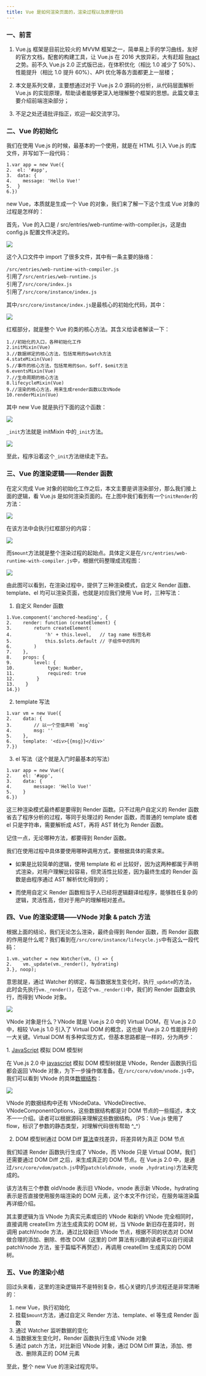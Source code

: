 ```yaml
---
title: Vue 是如何渲染页面的，渲染过程以及原理代码
---
```


### 一、前言

1.  Vue.[js](http://lib.csdn.net/base/javascript "JavaScript知识库") 框架是目前比较火的 MVVM 框架之一，简单易上手的学习曲线，友好的官方文档，配套的构建工具，让 Vue.js 在 2016 大放异彩，大有赶超 [React](http://lib.csdn.net/base/react "React知识库") 之势。前不久 Vue.js 2.0 正式版已出，在体积优化（相比 1.0 减少了 50%）、性能提升（相比 1.0 提升 60%）、API 优化等各方面都更上一层楼；
  
2.  本文是系列文章，主要想通过对于 Vue.js 2.0 源码的分析，从代码层面解析 Vue.js 的实现原理，帮助读者能够更深入地理解整个框架的思想。此篇文章主要介绍前端渲染部分；
  
3.  不足之处还请批评指正，欢迎一起交流学习。
  

### 二、Vue 的初始化

我们在使用 Vue.js 的时候，最基本的一个使用，就是在 HTML 引入 Vue.js 的库文件，并写如下一段代码：

```
1.var app = new Vue({
2.  el: '#app',
3.  data: {
4.    message: 'Hello Vue!'
5.  }
6.})

```

new Vue，本质就是生成一个 Vue 的对象，我们来了解一下这个生成 Vue 对象的过程是怎样的：

首先，Vue 的入口是 / src/entries/web-runtime-with-compiler.js，这是由 config.js 配置文件决定的。

![](http://img.blog.csdn.net/20161230165915011)

这个入口文件中 import 了很多文件，其中有一条主要的脉络：

`/src/entries/web-runtime-with-compiler.js`   
引用了`/src/entries/web-runtime.js`   
引用了`/src/core/index.js`   
引用了`/src/core/instance/index.js`

其中`/src/core/instance/index.js`是最核心的初始化代码，其中：

![](http://img.blog.csdn.net/20161230165934996)

红框部分，就是整个 Vue 的类的核心方法。其含义给读者解读一下：

```
1.//初始化的入口，各种初始化工作
2.initMixin(Vue) 
3.//数据绑定的核心方法，包括常用的$watch方法
4.stateMixin(Vue)
5.//事件的核心方法，包括常用的$on，$off，$emit方法
6.eventsMixin(Vue)
7.//生命周期的核心方法
8.lifecycleMixin(Vue)
9.//渲染的核心方法，用来生成render函数以及VNode
10.renderMixin(Vue)

```

其中 new Vue 就是执行下面的这个函数：

![](http://img.blog.csdn.net/20161230165949652)

`_init`方法就是 initMixin 中的`_init`方法。

![](http://img.blog.csdn.net/20161230170002621)

至此，程序沿着这个`_init`方法继续走下去。

### 三、Vue 的渲染逻辑——Render 函数

在定义完成 Vue 对象的初始化工作之后，本文主要是讲渲染部分，那么我们接上面的逻辑，看 Vue.js 是如何渲染页面的。在上图中我们看到有一个`initRender`的方法：

![](http://img.blog.csdn.net/20161230170015591)

在该方法中会执行红框部分的内容：

![](http://img.blog.csdn.net/20161230170030918)

而`$mount`方法就是整个渲染过程的起始点。具体定义是在`/src/entries/web-runtime-with-compiler.js`中，根据代码整理成流程图：

![](http://img.blog.csdn.net/20161230170042715)

由此图可以看到，在渲染过程中，提供了三种渲染模式，自定义 Render 函数、template、el 均可以渲染页面，也就是对应我们使用 Vue 时，三种写法：

1. 自定义 Render 函数

```
1.Vue.component('anchored-heading', {
2.    render: function (createElement) {
3.        return createElement(
4.            'h' + this.level,   // tag name 标签名称
5.            this.$slots.default // 子组件中的阵列
6.        )
7.    },
8.    props: {
9.        level: {
10.            type: Number,
11.            required: true
12.        }
13.    }
14.})

```

2. template 写法

```
1.var vm = new Vue({
2.    data: {
3.        // 以一个空值声明 `msg`
4.        msg: ''
5.    },
6.    template: '<div>{{msg}}</div>'
7.})

```

3. el 写法（这个就是入门时最基本的写法）

```
1.var app = new Vue({
2.    el: '#app',
3.    data: {
4.        message: 'Hello Vue!'
5.    }
6.})

```

这三种渲染模式最终都是要得到 Render 函数。只不过用户自定义的 Render 函数省去了程序分析的过程，等同于处理过的 Render 函数，而普通的 template 或者 el 只是字符串，需要解析成 AST，再将 AST 转化为 Render 函数。

记住一点，无论哪种方法，都要得到 Render 函数。

我们在使用过程中具体要使用哪种调用方式，要根据具体的需求来。

*   如果是比较简单的逻辑，使用 template 和 el 比较好，因为这两种都属于声明式渲染，对用户理解比较容易，但灵活性比较差，因为最终生成的 Render 函数是由程序通过 AST 解析优化得到的；
  
*   而使用自定义 Render 函数相当于人已经将逻辑翻译给程序，能够胜任复杂的逻辑，灵活性高，但对于用户的理解相对差点。
  

### 四、Vue 的渲染逻辑——VNode 对象 & patch 方法

根据上面的结论，我们无论怎么渲染，最终会得到 Render 函数，而 Render 函数的作用是什么呢？我们看到在`/src/core/instance/lifecycle.js`中有这么一段代码：

```
1.vm._watcher = new Watcher(vm, () => {
2.    vm._update(vm._render(), hydrating)
3.}, noop);

```

意思就是，通过 Watcher 的绑定，每当数据发生变化时，执行`_update`的方法，此时会先执行`vm._render()`，在这个`vm._render()`中，我们的 Render 函数会执行，而得到 VNode 对象。

![](http://img.blog.csdn.net/20161230170106183)

VNode 对象是什么？VNode 就是 Vue.js 2.0 中的 Virtual DOM，在 Vue.js 2.0 中，相较 Vue.js 1.0 引入了 Virtual DOM 的概念，这也是 Vue.js 2.0 性能提升的一大关键。Virtual DOM 有多种实现方式，但基本思路都是一样的，分为两步：

1. [JavaScript](http://lib.csdn.net/base/javascript "JavaScript知识库") 模拟 DOM 模型树

在 Vue.js 2.0 中 [javascript](http://lib.csdn.net/base/javascript "JavaScript知识库") 模拟 DOM 模型树就是 VNode，Render 函数执行后都会返回 VNode 对象，为下一步操作做准备。在`/src/core/vdom/vnode.js`中，我们可以看到 VNode 的具体[数据结构](http://lib.csdn.net/base/datastructure "算法与数据结构知识库")：

![](http://img.blog.csdn.net/20161230170119905)

VNode 的数据结构中还有 VNodeData、VNodeDirective、VNodeComponentOptions，这些数据结构都是对 DOM 节点的一些描述，本文不一一介绍。读者可以根据源码来理解这些数据结构。（PS：Vue.js 使用了 flow，标识了参数的静态类型，对理解代码很有帮助 ^_^）

2. DOM 模型树通过 DOM Diff [算法](http://lib.csdn.net/base/datastructure "算法与数据结构知识库")查找差异，将差异转为真正 DOM 节点

我们知道 Render 函数执行生成了 VNode，而 VNode 只是 Virtual DOM，我们还需要通过 DOM Diff 之后，来生成真正的 DOM 节点。在 Vue.js 2.0 中，是通过`/src/core/vdom/patch.js`中的`patch(oldVnode, vnode ,hydrating)`方法来完成的。

该方法有三个参数 oldVnode 表示旧 VNode，vnode 表示新 VNode，hydrating 表示是否直接使用服务端渲染的 DOM 元素，这个本文不作讨论，在服务端渲染篇再详细介绍。

其主要逻辑为当 VNode 为真实元素或旧的 VNode 和新的 VNode 完全相同时，直接调用 createElm 方法生成真实的 DOM 树，当 VNode 新旧存在差异时，则调用 patchVnode 方法，通过比较新旧 VNode 节点，根据不同的状态对 DOM 做合理的添加、删除、修改 DOM（这里的 Diff 算法有兴趣的读者可以自行阅读 patchVnode 方法，鉴于篇幅不再赘述），再调用 createElm 生成真实的 DOM 树。

### 五、Vue 的渲染小结

回过头来看，这里的渲染逻辑并不是特别复杂，核心关键的几步流程还是非常清晰的：

1.  new Vue，执行初始化
2.  挂载`$mount`方法，通过自定义 Render 方法、template、el 等生成 Render 函数
3.  通过 Watcher 监听数据的变化
4.  当数据发生变化时，Render 函数执行生成 VNode 对象
5.  通过 patch 方法，对比新旧 VNode 对象，通过 DOM Diff 算法，添加、修改、删除真正的 DOM 元素

至此，整个 new Vue 的渲染过程完毕。